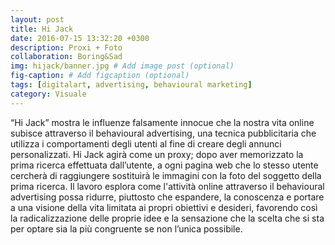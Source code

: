 ```yaml
---
layout: post
title: Hi Jack
date: 2016-07-15 13:32:20 +0300
description: Proxi + Foto
collaboration: Boring&Sad
img: hijack/banner.jpg # Add image post (optional)
fig-caption: # Add figcaption (optional)
tags: [digitalart, advertising, behavioural marketing]
category: Visuale
---
```




“Hi Jack” mostra le influenze falsamente innocue che la nostra vita online subisce attraverso il behavioural advertising, una tecnica pubblicitaria che utilizza i comportamenti degli utenti al fine di creare degli annunci personalizzati.
Hi Jack agirà come un proxy; dopo aver memorizzato la prima ricerca effettuata dall’utente, a ogni pagina web che lo stesso utente cercherà di raggiungere sostituirà le immagini con la foto del soggetto della prima ricerca.
Il lavoro esplora come l'attività online attraverso il behavioural advertising possa ridurre, piuttosto che espandere, la conoscenza e portare a una visione della vita limitata ai propri obiettivi e desideri, favorendo così la radicalizzazione delle proprie idee e la sensazione che la scelta che si sta per optare sia la più congruente se non l’unica possibile.
